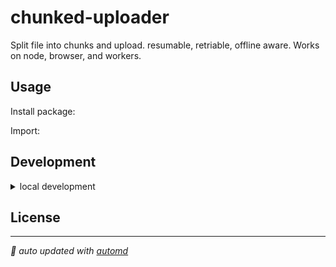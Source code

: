# chunked-uploader


<!-- automd:badges color=yellow packagephobia -->

<!-- /automd -->

Split file into chunks and upload. resumable, retriable, offline aware. Works on node, browser, and workers.

## Usage

Install package:

<!-- automd:pm-install -->
<!-- /automd -->

Import:

<!-- automd:jsimport cjs cdn src -->

<!-- /automd -->



## Development

<details>

<summary>local development</summary>

- Clone this repository
- Install latest LTS version of [Node.js](https://nodejs.org/en/)
- Enable [Corepack](https://github.com/nodejs/corepack) using `corepack enable`
- Install dependencies using `pnpm install`
- Run interactive tests using `pnpm dev`

</details>

## License

<!-- automd:contributors license=MIT -->

<!-- /automd -->

<!-- automd:with-automd -->

---

_🤖 auto updated with [automd](https://automd.unjs.io)_

<!-- /automd -->
